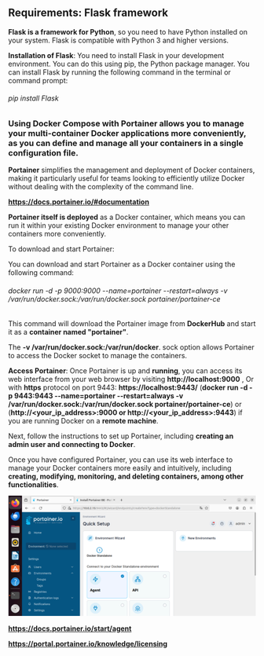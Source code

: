 ## Requirements: Flask framework
__Flask is a framework for Python__, so you need to have Python installed on your system. Flask is compatible with Python 3 and higher versions.

__Installation of Flask__: You need to install Flask in your development environment. You can do this using pip, the Python package manager. You can install Flask by running the following command in the terminal or command prompt:

###### pip install Flask

### Using Docker Compose with __Portainer__ allows you to manage your multi-container Docker applications more conveniently, as you can define and manage all your containers in a single configuration file.
__Portainer__ simplifies the management and deployment of Docker containers, making it particularly useful for teams looking to efficiently utilize Docker without dealing with the complexity of the command line.

__https://docs.portainer.io/#documentation__

__Portainer itself is deployed__ as a Docker container, which means you can run it within your existing Docker environment to manage your other containers more conveniently.

To download and start Portainer:

You can download and start Portainer as a Docker container using the following command:
###### docker run -d -p 9000:9000 --name=portainer --restart=always -v /var/run/docker.sock:/var/run/docker.sock portainer/portainer-ce
This command will download the Portainer image from __DockerHub__ and start it as a __container named "portainer"__. 

The   __-v /var/run/docker.sock:/var/run/docker__. sock option allows Portainer to access the Docker socket to manage the containers.

__Access Portainer__: Once Portainer is up and __running__, you can access its web interface from your web browser by visiting __http://localhost:9000__ ,  Or with __https__ protocol on port 9443:  __https://localhost:9443/__ (__docker run -d -p 9443:9443 --name=portainer --restart=always -v /var/run/docker.sock:/var/run/docker.sock portainer/portainer-ce__) or (__http://<your_ip_address>:9000 or http://<your_ip_address>:9443__) if you are running Docker on a __remote machine__. 

Next, follow the instructions to set up Portainer, including __creating an admin user and connecting to Docker__.

Once you have configured Portainer, you can use its web interface to manage your Docker containers more easily and intuitively, including __creating, modifying, monitoring, and deleting containers, among other functionalities__.

<img src="dockersContainers.png">

__https://docs.portainer.io/start/agent__

__https://portal.portainer.io/knowledge/licensing__
